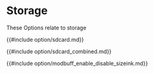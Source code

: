 # Storage

These Options relate to storage 

{{#include  option/sdcard.md}}

{{#include  option/sdcard_combined.md}}

{{#include  option/modbuff_enable_disable_sizeink.md}}
